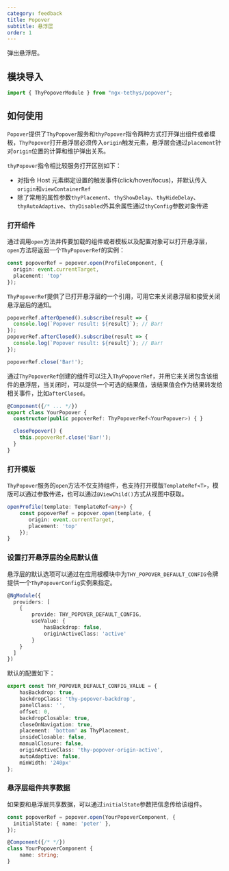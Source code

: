 ```yaml
---
category: feedback
title: Popover
subtitle: 悬浮层
order: 1
---
```


<alert>弹出悬浮层。</alert>

## 模块导入
```ts
import { ThyPopoverModule } from "ngx-tethys/popover";
```

## 如何使用
`Popover`提供了`ThyPopover`服务和`thyPopover`指令两种方式打开弹出组件或者模板，`ThyPopover`打开悬浮层必须传入`origin`触发元素，悬浮层会通过`placement`针对`origin`位置的计算和维护弹出关系。

`thyPopover`指令相比较服务打开区别如下：
- 对指令 Host 元素绑定设置的触发事件(click/hover/focus)，并默认传入`origin`和`viewContainerRef`
- 除了常用的属性参数`thyPlacement`、`thyShowDelay`、`thyHideDelay`、`thyAutoAdaptive`、`thyDisabled`外其余属性通过`thyConfig`参数对象传递

### 打开组件
通过调用`open`方法并传要加载的组件或者模板以及配置对象可以打开悬浮层，`open`方法将返回一个`ThyPopoverRef`的实例：
```ts
const popoverRef = popover.open(ProfileComponent, {
  origin: event.currentTarget,
  placement: 'top'
});
```

`ThyPopoverRef`提供了已打开悬浮层的一个引用，可用它来关闭悬浮层和接受关闭悬浮层后的通知。
```ts
popoverRef.afterOpened().subscribe(result => {
  console.log(`Popover result: ${result}`); // Bar!
});
popoverRef.afterClosed().subscribe(result => {
  console.log(`Popover result: ${result}`); // Bar!
});

popoverRef.close('Bar!');
```

通过`ThyPopoverRef`创建的组件可以注入`ThyPopoverRef`，并用它来关闭包含该组件的悬浮层，当关闭时，可以提供一个可选的结果值，该结果值会作为结果转发给相关事件，比如`afterClosed`。

```ts
@Component({/* ... */})
export class YourPopover {
  constructor(public popoverRef: ThyPopoverRef<YourPopover>) { }

  closePopover() {
    this.popoverRef.close('Bar!');
  }
}
```

### 打开模版

`ThyPopover`服务的`open`方法不仅支持组件，也支持打开模版`TemplateRef<T>`，模版可以通过参数传递，也可以通过`@ViewChild()`方式从视图中获取。

```ts
openProfile(template: TemplateRef<any>) {
    const popoverRef = popover.open(template, {
       origin: event.currentTarget,
       placement: 'top'
    });
}
```

### 设置打开悬浮层的全局默认值

悬浮层的默认选项可以通过在应用根模块中为`THY_POPOVER_DEFAULT_CONFIG`令牌提供一个`ThyPopoverConfig`实例来指定。

```ts
@NgModule({
  providers: [
    { 
        provide: THY_POPOVER_DEFAULT_CONFIG, 
        useValue: {
            hasBackdrop: false,
            originActiveClass: 'active'
        }
    }
  ]
})
```
默认的配置如下：
```ts
export const THY_POPOVER_DEFAULT_CONFIG_VALUE = {
    hasBackdrop: true,
    backdropClass: 'thy-popover-backdrop',
    panelClass: '',
    offset: 0,
    backdropClosable: true,
    closeOnNavigation: true,
    placement: 'bottom' as ThyPlacement,
    insideClosable: false,
    manualClosure: false,
    originActiveClass: 'thy-popover-origin-active',
    autoAdaptive: false,
    minWidth: '240px'
};
```

### 悬浮层组件共享数据
如果要和悬浮层共享数据，可以通过`initialState`参数把信息传给该组件。

```ts
const popoverRef = popover.open(YourPopoverComponent, {
  initialState: { name: 'peter' },
});

@Component({/* */})
class YourPopoverComponent {
    name: string;
}
```

<examples />
